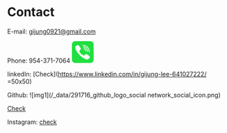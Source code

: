# Contact

E-mail: gijung0921@gmail.com 

Phone: 954-371-7064 <img src="/_data/phone.svg" width="50" height="50">

linkedIn: [Check](https://www.linkedin.com/in/gijung-lee-641027222/ =50x50)

Github: 
![img1](/_data/291716_github_logo_social network_social_icon.png) 

[Check](https://github.com/GijungLee/)

Instagram: [check](https://www.instagram.com/gijung0921/)
